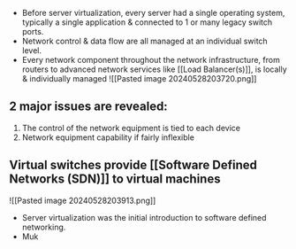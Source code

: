 - Before server virtualization, every server had a single operating system, typically a single application & connected to 1 or many legacy switch ports.
- Network control & data flow are all managed at an individual switch level.
- Every network component throughout the network infrastructure, from routers to advanced network services like [[Load Balancer(s)]], is locally & individually managed
![[Pasted image 20240528203720.png]]
## 2 major issues are revealed:
1. The control of the network equipment is tied to each device
2. Network equipment capability if fairly inflexible
## Virtual switches provide [[Software Defined Networks (SDN)]] to virtual machines
![[Pasted image 20240528203913.png]]
- Server virtualization was the initial introduction to software defined networking.
- Muk
